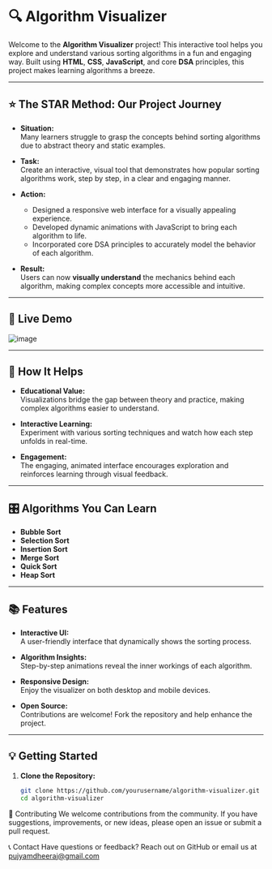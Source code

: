 # 🔍 Algorithm Visualizer

Welcome to the **Algorithm Visualizer** project! This interactive tool helps you explore and understand various sorting algorithms in a fun and engaging way. Built using **HTML**, **CSS**, **JavaScript**, and core **DSA** principles, this project makes learning algorithms a breeze.

---

## ⭐ The STAR Method: Our Project Journey

- **Situation:**  
  Many learners struggle to grasp the concepts behind sorting algorithms due to abstract theory and static examples.

- **Task:**  
  Create an interactive, visual tool that demonstrates how popular sorting algorithms work, step by step, in a clear and engaging manner.

- **Action:**  
  - Designed a responsive web interface for a visually appealing experience.  
  - Developed dynamic animations with JavaScript to bring each algorithm to life.  
  - Incorporated core DSA principles to accurately model the behavior of each algorithm.

- **Result:**  
  Users can now **visually understand** the mechanics behind each algorithm, making complex concepts more accessible and intuitive.

---

## 🌟 Live Demo

![image](https://github.com/user-attachments/assets/317db470-ded2-42e3-ad15-7483f5a72f73)


---

## 🚀 How It Helps

- **Educational Value:**  
  Visualizations bridge the gap between theory and practice, making complex algorithms easier to understand.

- **Interactive Learning:**  
  Experiment with various sorting techniques and watch how each step unfolds in real-time.

- **Engagement:**  
  The engaging, animated interface encourages exploration and reinforces learning through visual feedback.

---

## 🎛️ Algorithms You Can Learn

- **Bubble Sort**
- **Selection Sort**
- **Insertion Sort**
- **Merge Sort**
- **Quick Sort**
- **Heap Sort**

---

## 📚 Features

- **Interactive UI:**  
  A user-friendly interface that dynamically shows the sorting process.
  
- **Algorithm Insights:**  
  Step-by-step animations reveal the inner workings of each algorithm.
  
- **Responsive Design:**  
  Enjoy the visualizer on both desktop and mobile devices.
  
- **Open Source:**  
  Contributions are welcome! Fork the repository and help enhance the project.

---

## 💡 Getting Started

1. **Clone the Repository:**

   ```bash
   git clone https://github.com/yourusername/algorithm-visualizer.git
   cd algorithm-visualizer


🤝 Contributing
    We welcome contributions from the community. If you have suggestions, improvements, or new ideas, please open an issue or submit a pull request.

📞 Contact
    Have questions or feedback? Reach out on GitHub or email us at pujyamdheeraj@gmail.com
